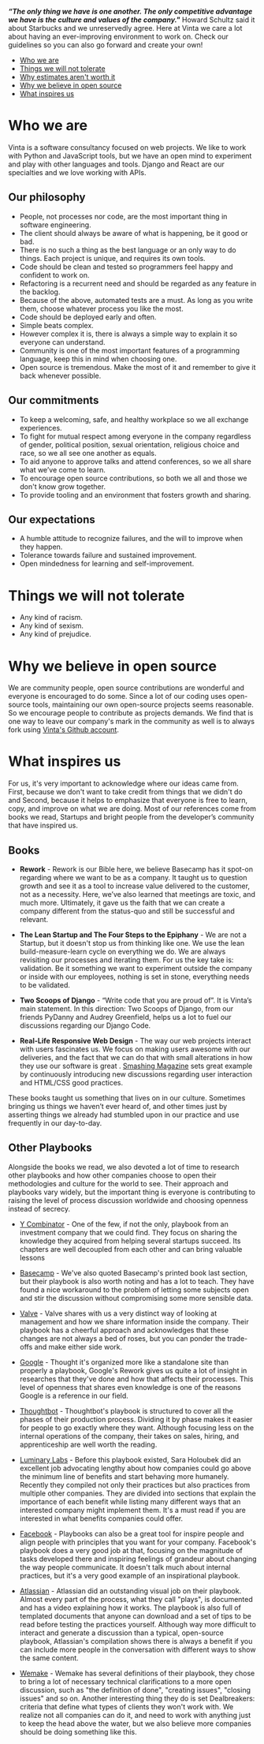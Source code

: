 ___“The only thing we have is one another. The only competitive advantage we have is the culture and values of the company."___ Howard Schultz said it about Starbucks and we unreservedly  agree. Here at Vinta we care a lot about having an ever-improving environment to work on. Check our guidelines so you can also go forward and create your own!

* [Who we are](culture-n-values.md#who-we-are)
* [Things we will not tolerate](culture-n-values.md#things-we-will-not-tolerate)
* [Why estimates aren't worth it](culture-n-values.md#why-estimates-arent-worth-it)
* [Why we believe in open source](culture-n-values.md#why-we-believe-in-open-source)
* [What inspires us](culture-n-values.md#what-inspires-us)

# Who we are
Vinta is a software consultancy focused on web projects. We like to work with Python and JavaScript tools, but we have an open mind to experiment and play with other languages and tools. Django and React are our specialties and we love working with APIs.

## Our philosophy
- People, not processes nor code, are the most important thing in software engineering.
- The client should always be aware of what is happening, be it good or bad.
- There is no such a thing as the best language or an only way to do things. Each project is unique, and requires its own tools.
- Code should be clean and tested so programmers feel happy and confident to work on.
- Refactoring is a recurrent need and should be regarded as any feature in the backlog.
- Because of the above, automated tests are a must. As long as you write them, choose whatever process you like the most.
- Code should be deployed early and often.
- Simple beats complex.
- However complex it is, there is always a simple way to explain it so everyone can understand.
- Community is one of the most important features of a programming language, keep this in mind when choosing one.
- Open source is tremendous. Make the most of it and remember to give it back whenever possible.

## Our commitments
- To keep a welcoming, safe, and healthy workplace so we all exchange experiences.
- To fight for mutual respect among everyone in the company regardless of gender, political position, sexual orientation, religious choice and race, so we all see one another as equals.
- To aid anyone to approve talks and attend conferences, so we all share what we’ve come to learn.
- To encourage open source contributions, so both we all and those we don't know grow together.
- To provide tooling and an environment that fosters growth and sharing.

## Our expectations
- A humble attitude to recognize failures, and the will to improve when they happen.
- Tolerance towards failure and sustained improvement.
- Open mindedness for learning and self-improvement.

# Things we will not tolerate
- Any kind of racism.
- Any kind of sexism.
- Any kind of prejudice.

# Why we believe in open source
We are community people, open source contributions are wonderful  and everyone is encouraged to do some. Since a lot of our coding uses open-source tools, maintaining our own open-source projects seems reasonable. So we encourage people to contribute as projects demands. We find that is one way to leave our company's mark in the community as well is to always fork using [Vinta's Github account](https://github.com/vintasoftware).

# What inspires us
For us, it's very important to acknowledge where our ideas came from. First, because we don't want to take credit from things that we didn't do and Second, because it helps to emphasize that everyone is free to learn, copy, and improve on what we are doing. Most of our references come from books we read, Startups and bright people from the developer’s community that have inspired us.

## Books
- **Rework** - Rework is our Bible here, we believe Basecamp has it spot-on regarding where we want to be as a company. It taught us to question growth and see it as a tool to increase value delivered to the customer, not as a necessity. Here, we’ve also learned that meetings are toxic, and much more. Ultimately, it gave us the faith that we can create a company different from the status-quo and still be successful and relevant. 

- **The Lean Startup and The Four Steps to the Epiphany** - We are not a Startup, but it doesn't stop us from thinking like one. We use the lean build-measure-learn cycle on everything we do. We are always revisiting our processes and iterating them. For us the key take is: validation. Be it something we want to experiment outside the company or inside with our employees, nothing is set in stone, everything needs to be validated.

- **Two Scoops of Django** - “Write code that you are proud of”. It is Vinta’s main statement. In this direction: Two Scoops of Django, from our friends PyDanny and Audrey Greenfield, helps us a lot to fuel our discussions regarding our Django Code.

- **Real-Life Responsive Web Design** - The way our web projects interact with users fascinates us. We focus on making users awesome with our deliveries, and the fact that we can do that with small alterations in how they use our software is great . [Smashing Magazine](https://www.smashingmagazine.com/) sets great example by  continuously  introducing new discussions regarding user interaction and HTML/CSS good practices.

These books taught us something that lives on in our culture. Sometimes bringing us things we haven’t ever heard of, and other times just by asserting things we already had stumbled upon in our practice and use frequently in our day-to-day.

## Other Playbooks
Alongside the books we read, we also devoted a lot of time to research other playbooks and how other companies choose to open their methodologies and culture for the world to see. Their approach and playbooks vary widely, but the important thing is everyone is contributing to raising the level of process discussion worldwide and choosing openness instead of secrecy.

- [Y Combinator](https://playbook.samaltman.com/) - One of the few, if not the only, playbook from an investment company that we could find. They focus on sharing the knowledge they acquired from helping several startups succeed. Its chapters are well decoupled from each other and can bring valuable lessons 

- [Basecamp](https://github.com/basecamp/handbook) - We've also quoted Basecamp's printed book last section, but their playbook is also worth noting and has a lot to teach. They have found a nice workaround to the problem of letting some subjects open and stir the discussion without compromising some more sensible data. 

- [Valve](https://steamcdn-a.akamaihd.net/apps/valve/Valve_NewEmployeeHandbook.pdf) - Valve shares with us a very distinct way of looking at management and how we share information inside the company. Their playbook has a cheerful approach and acknowledges that these changes are not always a bed of roses, but you can ponder the trade-offs and make either side work.

- [Google](https://rework.withgoogle.com/) - Thought it's organized more like a standalone site than properly a playbook, Google's Rework gives us quite a lot of insight in researches that they've done and how that affects their processes. This level of openness that shares even knowledge is one of the reasons Google is a reference in our field.

- [Thoughtbot](https://thoughtbot.com/playbook) - Thoughtbot's playbook is structured to cover all the phases of their production process. Dividing it by phase makes it easier for people to go exactly where they want. Although focusing less on the internal operations of the company, their takes on sales, hiring, and apprenticeship are well worth the reading.

- [Luminary Labs](http://www.slideshare.net/LuminaryLabs/the-human-company-playbook-version-10) - Before this playbook existed, Sara Holoubek did an excellent job advocating lengthy about how companies could go above the minimum line of benefits and start behaving more humanely. Recently they compiled not only their practices but also practices from multiple other companies. They are divided into sections that explain the importance of each benefit while listing many different ways that an interested company might implement them. It's a must read if you are interested in what benefits companies could offer.

- [Facebook](http://v1.benbarry.com/project/facebooks-little-red-book) - Playbooks can also be a great tool for inspire people and align people with principles that you want for your company. Facebook's playbook does a very good job at that, focusing on the magnitude of tasks developed there and inspiring feelings of grandeur about changing the way people communicate. It doesn't talk much about internal practices, but it's a very good example of an inspirational playbook.

- [Atlassian](https://www.atlassian.com/team-playbook) - Atlassian did an outstanding visual job on their playbook. Almost every part of the process, what they call "plays", is documented and has a video explaining how it works. The playbook is also full of templated documents that anyone can download and a set of tips to be read before testing the practices yourself. Although way more difficult to interact and generate a discussion than a typical, open-source playbook, Atlassian's compilation shows there is always a benefit if you can include more people in the conversation with different ways to show the same content.

- [Wemake](https://wemake.services/meta/rsdp) - Wemake has several definitions of their playbook, they chose to bring a lot of necessary technical clarifications to a more open discussion, such as "the definition of done", "creating issues", "closing issues" and so on. Another interesting thing they do is set Dealbreakers: criteria that define what types of clients they won't work with. We realize not all companies can do it, and need to work with anything just to keep the head above the water, but we also believe more companies should be doing something like this.
